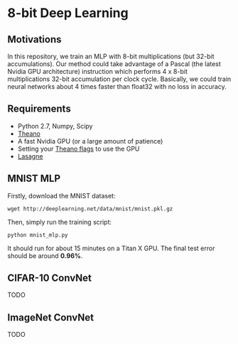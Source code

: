 # 8-bit Deep Learning

## Motivations

In this repository, we train an MLP with 8-bit multiplications (but 32-bit accumulations).
Our method could take advantage of a Pascal (the latest Nvidia GPU architecture) instruction
which performs 4 x 8-bit multiplications 32-bit accumulation per clock cycle.
Basically, we could train neural networks about 4 times faster than float32 with no loss in accuracy.

## Requirements

* Python 2.7, Numpy, Scipy
* [Theano](http://deeplearning.net/software/theano/install.html)
* A fast Nvidia GPU (or a large amount of patience)
* Setting your [Theano flags](http://deeplearning.net/software/theano/library/config.html) to use the GPU
* [Lasagne](http://lasagne.readthedocs.org/en/latest/user/installation.html)

## MNIST MLP

Firstly, download the MNIST dataset:
    
    wget http://deeplearning.net/data/mnist/mnist.pkl.gz
    
Then, simply run the training script:

    python mnist_mlp.py
    
It should run for about 15 minutes on a Titan X GPU.
The final test error should be around **0.96%**.

## CIFAR-10 ConvNet

TODO

## ImageNet ConvNet

TODO